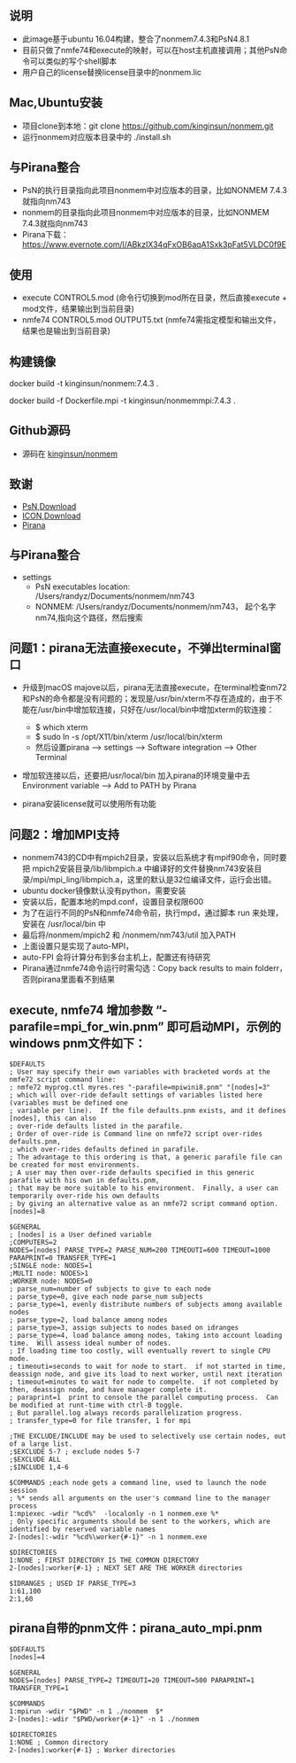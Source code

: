 ## 说明
* 此image基于ubuntu 16.04构建，整合了nonmem7.4.3和PsN4.8.1
* 目前只做了nmfe74和execute的映射，可以在host主机直接调用；其他PsN命令可以类似的写个shell脚本
* 用户自己的license替换license目录中的nonmem.lic


## Mac,Ubuntu安装
+ 项目clone到本地：git clone https://github.com/kinginsun/nonmem.git
+ 运行nonmem对应版本目录中的 ./install.sh


## 与Pirana整合
* PsN的执行目录指向此项目nonmem中对应版本的目录，比如NONMEM 7.4.3就指向nm743
* nonmem的目录指向此项目nonmem中对应版本的目录，比如NONMEM 7.4.3就指向nm743
* Pirana下载：https://www.evernote.com/l/ABkzIX34qFxOB6aqA1Sxk3pFat5VLDC0f9E

## 使用
- execute CONTROL5.mod (命令行切换到mod所在目录，然后直接execute + mod文件，结果输出到当前目录)
- nmfe74 CONTROL5.mod OUTPUT5.txt (nmfe74需指定模型和输出文件，结果也是输出到当前目录)

## 构建镜像
docker build -t kinginsun/nonmem:7.4.3 .

docker build -f Dockerfile.mpi -t kinginsun/nonmemmpi:7.4.3 .

## Github源码
- 源码在 [kinginsun/nonmem](https://github.com/kinginsun/nonmem) 

## 致谢
- [PsN](https://uupharmacometrics.github.io/PsN/docs.html),[Download](https://uupharmacometrics.github.io/PsN/download.html)
- [ICON](https://www.iconplc.com/innovation/nonmem/),[Download](https://nonmem.iconplc.com/)
- [Pirana](http://lp.certara.com/WFDownloadPirana.html)

## 与Pirana整合
* settings
  - PsN executables location: /Users/randyz/Documents/nonmem/nm743
  - NONMEM: /Users/randyz/Documents/nonmem/nm743， 起个名字nm74,指向这个路径，然后搜索

## 问题1：pirana无法直接execute，不弹出terminal窗口

 - 升级到macOS majove以后，pirana无法直接execute，在terminal检查nm72和PsN的命令都是没有问题的；发现是/usr/bin/xterm不存在造成的，由于不能在/usr/bin中增加软连接，只好在/usr/local/bin中增加xterm的软连接：
    - $ which xterm
    - $  sudo ln -s /opt/X11/bin/xterm /usr/local/bin/xterm
    - 然后设置pirana —> settings —> Software integration —> Other Terminal

- 增加软连接以后，还要把/usr/local/bin 加入pirana的环境变量中去Environment variable --> Add to PATH by Pirana
- pirana安装license就可以使用所有功能

## 问题2：增加MPI支持
 - nonmem743的CD中有mpich2目录，安装以后系统才有mpif90命令，同时要把 mpich2安装目录/lib/libmpich.a 中编译好的文件替换nm743安装目录/mpi/mpi_ling/libmpich.a，这里的默认是32位编译文件，运行会出错。
 - ubuntu docker镜像默认没有python，需要安装
 - 安装以后，配置本地的mpd.conf，设置目录权限600
 - 为了在运行不同的PsN和nmfe74命令前，执行mpd，通过脚本 run 来处理，安装在 /usr/local/bin 中
 - 最后将/nonmem/mpich2 和 /nonmem/nm743/util 加入PATH
 - 上面设置只是实现了auto-MPI，
 - auto-FPI 会将计算分布到多台主机上，配置还有待研究
 - Pirana通过nmfe74命令运行时需勾选：Copy back results to main folderr，否则pirana里面看不到结果

## execute, nmfe74 增加参数 “-parafile=mpi_for_win.pnm” 即可启动MPI，示例的windows pnm文件如下：
```
$DEFAULTS
; User may specify their own variables with bracketed words at the nmfe72 script command line:
; nmfe72 myprog.ctl myres.res "-parafile=mpiwini8.pnm" "[nodes]=3"
; which will over-ride default settings of variables listed here (variables must be defined one 
; variable per line).  If the file defaults.pnm exists, and it defines [nodes], this can also 
; over-ride defaults listed in the parafile.
; Order of over-ride is Command line on nmfe72 script over-rides defaults.pnm, 
; which over-rides defaults defined in parafile.
; The advantage to this ordering is that, a generic parafile file can be created for most environments.
; A user may then over-ride defaults specified in this generic parafile with his own in defaults.pnm, 
; that may be more suitable to his environment.  Finally, a user can temporarily over-ride his own defaults
; by giving an alternative value as an nmfe72 script command option.
[nodes]=8

$GENERAL
; [nodes] is a User defined variable
;COMPUTERS=2
NODES=[nodes] PARSE_TYPE=2 PARSE_NUM=200 TIMEOUTI=600 TIMEOUT=1000 PARAPRINT=0 TRANSFER_TYPE=1
;SINGLE node: NODES=1
;MULTI node: NODES>1
;WORKER node: NODES=0
; parse_num=number of subjects to give to each node
; parse_type=0, give each node parse_num subjects
; parse_type=1, evenly distribute numbers of subjects among available nodes
; parse_type=2, load balance among nodes
; parse_type=3, assign subjects to nodes based on idranges
; parse_type=4, load balance among nodes, taking into account loading time.  Will assess ideal number of nodes.
; If loading time too costly, will eventually revert to single CPU mode.
; timeouti=seconds to wait for node to start.  if not started in time, deassign node, and give its load to next worker, until next iteration
; timeout=minutes to wait for node to compelte.  if not completed by then, deassign node, and have manager complete it.
; paraprint=1  print to console the parallel computing process.  Can be modified at runt-time with ctrl-B toggle.
; But parallel.log always records parallelization progress.
; transfer_type=0 for file transfer, 1 for mpi

;THE EXCLUDE/INCLUDE may be used to selectively use certain nodes, out of a large list.
;$EXCLUDE 5-7 ; exclude nodes 5-7
;$EXCLUDE ALL 
;$INCLUDE 1,4-6

$COMMANDS ;each node gets a command line, used to launch the node session
; %* sends all arguments on the user's command line to the manager process
1:mpiexec -wdir "%cd%"  -localonly -n 1 nonmem.exe %*
; Only specific arguments should be sent to the workers, which are identified by reserved variable names
2-[nodes]:-wdir "%cd%\worker{#-1}" -n 1 nonmem.exe

$DIRECTORIES
1:NONE ; FIRST DIRECTORY IS THE COMMON DIRECTORY
2-[nodes]:worker{#-1} ; NEXT SET ARE THE WORKER directories

$IDRANGES ; USED IF PARSE_TYPE=3
1:61,100
2:1,60
```

## pirana自带的pnm文件：pirana_auto_mpi.pnm
```
$DEFAULTS
[nodes]=4

$GENERAL
NODES=[nodes] PARSE_TYPE=2 TIMEOUTI=20 TIMEOUT=500 PARAPRINT=1 TRANSFER_TYPE=1

$COMMANDS
1:mpirun -wdir "$PWD" -n 1 ./nonmem  $*
2-[nodes]:-wdir "$PWD/worker{#-1}" -n 1 ./nonmem

$DIRECTORIES
1:NONE ; Common directory
2-[nodes]:worker{#-1} ; Worker directories
```
